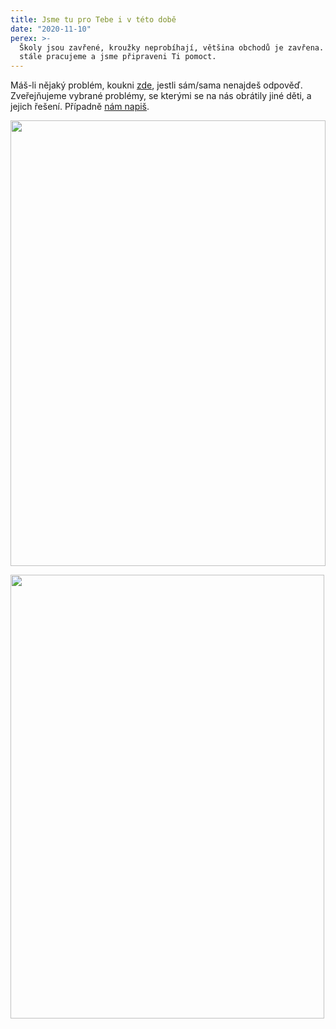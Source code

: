 ```yaml
---
title: Jsme tu pro Tebe i v této době
date: "2020-11-10"
perex: >-
  Školy jsou zavřené, kroužky neprobíhají, většina obchodů je zavřena. Ale my
  stále pracujeme a jsme připraveni Ti pomoct.
---
```


<p>Máš-li nějaký problém, koukni <a href="jakymi-pripady-jsme-se-uz-zabyvali/">zde</a>, jestli sám/sama nenajdeš odpověď. Zveřejňujeme vybrané problémy, se kterými se na nás obrátily jiné děti, a jejich řešení. Případně <a href="jak-se-na-ochrance-obratit/">nám napiš</a>. </p><p><img src="/media/Letak_-_Ombudsman_detem_na_socialni_site-page-001.jpg.jpg" height="713" width="504" alt="" /></p><p><img src="/media/Letak_-_Ombudsman_detem_na_socialni_site-page-002.jpg.jpg" height="710" width="502" alt="" /></p>

